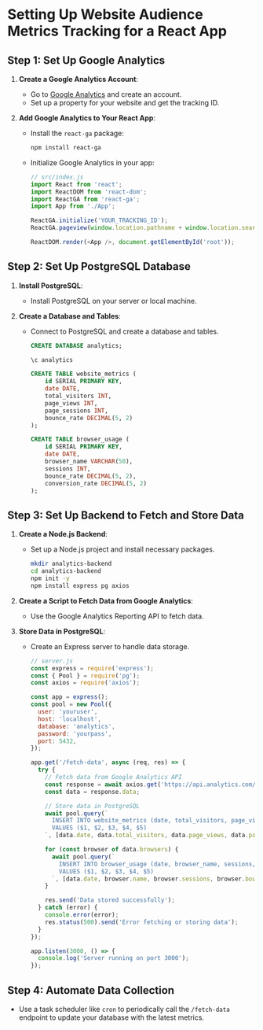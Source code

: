 # Setting Up Website Audience Metrics Tracking for a React App

## Step 1: Set Up Google Analytics

1. **Create a Google Analytics Account**:
   - Go to [Google Analytics](https://analytics.google.com/) and create an account.
   - Set up a property for your website and get the tracking ID.

2. **Add Google Analytics to Your React App**:
   - Install the `react-ga` package:

     ```bash
     npm install react-ga
     ```

   - Initialize Google Analytics in your app:

     ```javascript
     // src/index.js
     import React from 'react';
     import ReactDOM from 'react-dom';
     import ReactGA from 'react-ga';
     import App from './App';

     ReactGA.initialize('YOUR_TRACKING_ID');
     ReactGA.pageview(window.location.pathname + window.location.search);

     ReactDOM.render(<App />, document.getElementById('root'));
     ```

## Step 2: Set Up PostgreSQL Database

1. **Install PostgreSQL**:
   - Install PostgreSQL on your server or local machine.

2. **Create a Database and Tables**:
   - Connect to PostgreSQL and create a database and tables.

     ```sql
     CREATE DATABASE analytics;

     \c analytics

     CREATE TABLE website_metrics (
         id SERIAL PRIMARY KEY,
         date DATE,
         total_visitors INT,
         page_views INT,
         page_sessions INT,
         bounce_rate DECIMAL(5, 2)
     );

     CREATE TABLE browser_usage (
         id SERIAL PRIMARY KEY,
         date DATE,
         browser_name VARCHAR(50),
         sessions INT,
         bounce_rate DECIMAL(5, 2),
         conversion_rate DECIMAL(5, 2)
     );
     ```

## Step 3: Set Up Backend to Fetch and Store Data

1. **Create a Node.js Backend**:
   - Set up a Node.js project and install necessary packages.

     ```bash
     mkdir analytics-backend
     cd analytics-backend
     npm init -y
     npm install express pg axios
     ```

2. **Create a Script to Fetch Data from Google Analytics**:
   - Use the Google Analytics Reporting API to fetch data.

3. **Store Data in PostgreSQL**:
   - Create an Express server to handle data storage.

     ```javascript
     // server.js
     const express = require('express');
     const { Pool } = require('pg');
     const axios = require('axios');

     const app = express();
     const pool = new Pool({
       user: 'youruser',
       host: 'localhost',
       database: 'analytics',
       password: 'yourpass',
       port: 5432,
     });

     app.get('/fetch-data', async (req, res) => {
       try {
         // Fetch data from Google Analytics API
         const response = await axios.get('https://api.analytics.com/data');
         const data = response.data;

         // Store data in PostgreSQL
         await pool.query(`
           INSERT INTO website_metrics (date, total_visitors, page_views, page_sessions, bounce_rate)
           VALUES ($1, $2, $3, $4, $5)
         `, [data.date, data.total_visitors, data.page_views, data.page_sessions, data.bounce_rate]);

         for (const browser of data.browsers) {
           await pool.query(`
             INSERT INTO browser_usage (date, browser_name, sessions, bounce_rate, conversion_rate)
             VALUES ($1, $2, $3, $4, $5)
           `, [data.date, browser.name, browser.sessions, browser.bounce_rate, browser.conversion_rate]);
         }

         res.send('Data stored successfully');
       } catch (error) {
         console.error(error);
         res.status(500).send('Error fetching or storing data');
       }
     });

     app.listen(3000, () => {
       console.log('Server running on port 3000');
     });
     ```

## Step 4: Automate Data Collection

- Use a task scheduler like `cron` to periodically call the `/fetch-data` endpoint to update your database with the latest metrics.